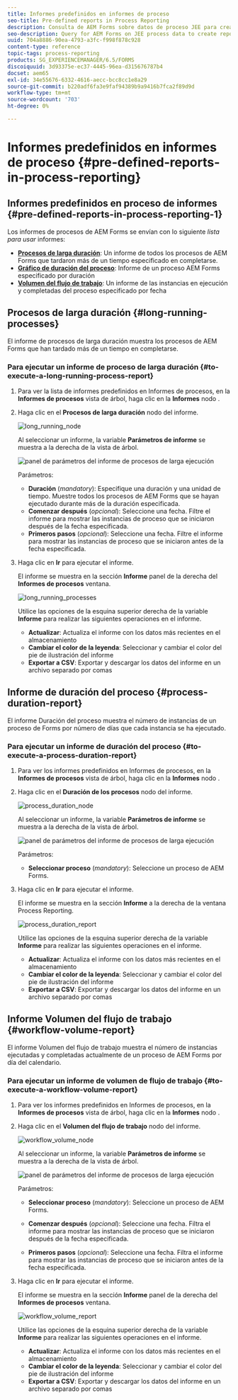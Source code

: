 ```yaml
---
title: Informes predefinidos en informes de proceso
seo-title: Pre-defined reports in Process Reporting
description: Consulta de AEM Forms sobre datos de proceso JEE para crear informes sobre procesos de larga duración, duración del proceso y volumen del flujo de trabajo
seo-description: Query for AEM Forms on JEE process data to create reports on long running processes, Process duration, and Workflow volume
uuid: 704a8886-90ea-4793-a3fc-f998f878c928
content-type: reference
topic-tags: process-reporting
products: SG_EXPERIENCEMANAGER/6.5/FORMS
discoiquuid: 3d93375e-ec37-4445-96ea-d315676787b4
docset: aem65
exl-id: 34e55676-6332-4616-aecc-bcc8cc1e8a29
source-git-commit: b220adf6fa3e9faf94389b9a9416b7fca2f89d9d
workflow-type: tm+mt
source-wordcount: '703'
ht-degree: 0%

---
```


# Informes predefinidos en informes de proceso {#pre-defined-reports-in-process-reporting}

## Informes predefinidos en proceso de informes {#pre-defined-reports-in-process-reporting-1}

Los informes de procesos de AEM Forms se envían con lo siguiente *lista para usar* informes:

* **[Procesos de larga duración](#long-running-processes)**: Un informe de todos los procesos de AEM Forms que tardaron más de un tiempo especificado en completarse.
* **[Gráfico de duración del proceso](#process-duration-report)**: Informe de un proceso AEM Forms especificado por duración
* **[Volumen del flujo de trabajo](#workflow-volume-report)**: Un informe de las instancias en ejecución y completadas del proceso especificado por fecha

## Procesos de larga duración {#long-running-processes}

El informe de procesos de larga duración muestra los procesos de AEM Forms que han tardado más de un tiempo en completarse.

### Para ejecutar un informe de proceso de larga duración {#to-execute-a-long-running-process-report}

1. Para ver la lista de informes predefinidos en Informes de procesos, en la **Informes de procesos** vista de árbol, haga clic en la **Informes** nodo .
1. Haga clic en el **Procesos de larga duración** nodo del informe.

   ![long_running_node](assets/long_running_node.png)

   Al seleccionar un informe, la variable **Parámetros de informe** se muestra a la derecha de la vista de árbol.

   ![panel de parámetros del informe de procesos de larga ejecución](assets/report_parameters_panel.png)

   Parámetros:

   * **Duración** (*mandatory*): Especifique una duración y una unidad de tiempo. Muestre todos los procesos de AEM Forms que se hayan ejecutado durante más de la duración especificada.
   * **Comenzar después** (*opcional*): Seleccione una fecha. Filtre el informe para mostrar las instancias de proceso que se iniciaron después de la fecha especificada.
   * **Primeros pasos** (*opcional*): Seleccione una fecha. Filtre el informe para mostrar las instancias de proceso que se iniciaron antes de la fecha especificada.

1. Haga clic en **Ir** para ejecutar el informe.

   El informe se muestra en la sección **Informe** panel de la derecha del **Informes de procesos** ventana.

   ![long_running_processes](assets/long_running_processes.png)

   Utilice las opciones de la esquina superior derecha de la variable **Informe** para realizar las siguientes operaciones en el informe.

   * **Actualizar**: Actualiza el informe con los datos más recientes en el almacenamiento
   * **Cambiar el color de la leyenda**: Seleccionar y cambiar el color del pie de ilustración del informe
   * **Exportar a CSV**: Exportar y descargar los datos del informe en un archivo separado por comas

## Informe de duración del proceso  {#process-duration-report}

El informe Duración del proceso muestra el número de instancias de un proceso de Forms por número de días que cada instancia se ha ejecutado.

### Para ejecutar un informe de duración del proceso {#to-execute-a-process-duration-report}

1. Para ver los informes predefinidos en Informes de procesos, en la **Informes de procesos** vista de árbol, haga clic en la **Informes** nodo .
1. Haga clic en el **Duración de los procesos** nodo del informe.

   ![process_duration_node](assets/process_duration_node.png)

   Al seleccionar un informe, la variable **Parámetros de informe** se muestra a la derecha de la vista de árbol.

   ![panel de parámetros del informe de procesos de larga ejecución](assets/process_duration_params.png)

   Parámetros:

   * **Seleccionar proceso** (*mandatory*): Seleccione un proceso de AEM Forms.

1. Haga clic en **Ir** para ejecutar el informe.

   El informe se muestra en la sección **Informe** a la derecha de la ventana Process Reporting.

   ![process_duration_report](assets/process_duration_report.png)

   Utilice las opciones de la esquina superior derecha de la variable **Informe** para realizar las siguientes operaciones en el informe.

   * **Actualizar**: Actualiza el informe con los datos más recientes en el almacenamiento
   * **Cambiar el color de la leyenda**: Seleccionar y cambiar el color del pie de ilustración del informe
   * **Exportar a CSV**: Exportar y descargar los datos del informe en un archivo separado por comas

## Informe Volumen del flujo de trabajo {#workflow-volume-report}

El informe Volumen del flujo de trabajo muestra el número de instancias ejecutadas y completadas actualmente de un proceso de AEM Forms por día del calendario.

### Para ejecutar un informe de volumen de flujo de trabajo {#to-execute-a-workflow-volume-report}

1. Para ver los informes predefinidos en Informes de procesos, en la **Informes de procesos** vista de árbol, haga clic en la **Informes** nodo .
1. Haga clic en el **Volumen del flujo de trabajo** nodo del informe.

   ![workflow_volume_node](assets/workflow_volume_node.png)

   Al seleccionar un informe, la variable **Parámetros de informe** se muestra a la derecha de la vista de árbol.

   ![panel de parámetros del informe de procesos de larga ejecución](assets/workflow_volume_params.png)

   Parámetros:

   * **Seleccionar proceso** (*mandatory*): Seleccione un proceso de AEM Forms.

   * **Comenzar después** (*opcional*): Seleccione una fecha. Filtra el informe para mostrar las instancias de proceso que se iniciaron después de la fecha especificada.

   * **Primeros pasos** (*opcional*): Seleccione una fecha. Filtra el informe para mostrar las instancias de proceso que se iniciaron antes de la fecha especificada.

1. Haga clic en **Ir** para ejecutar el informe.

   El informe se muestra en la sección **Informe** panel de la derecha del **Informes de procesos** ventana.

   ![workflow_volume_report](assets/workflow_volume_report.png)

   Utilice las opciones de la esquina superior derecha de la variable **Informe** para realizar las siguientes operaciones en el informe.

   * **Actualizar**: Actualiza el informe con los datos más recientes en el almacenamiento
   * **Cambiar el color de la leyenda**: Seleccionar y cambiar el color del pie de ilustración del informe
   * **Exportar a CSV**: Exportar y descargar los datos del informe en un archivo separado por comas
